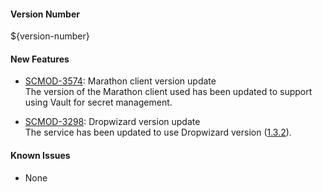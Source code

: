 #### Version Number
${version-number}

#### New Features
 - [SCMOD-3574](https://jira.autonomy.com/browse/SCMOD-3574): Marathon client version update  
    The version of the Marathon client used has been updated to support using Vault for secret management.

 - [SCMOD-3298](https://jira.autonomy.com/browse/SCMOD-3298): Dropwizard version update  
    The service has been updated to use Dropwizard version ([1.3.2](https://github.com/dropwizard/dropwizard/tree/v1.3.2)).

#### Known Issues
 - None
